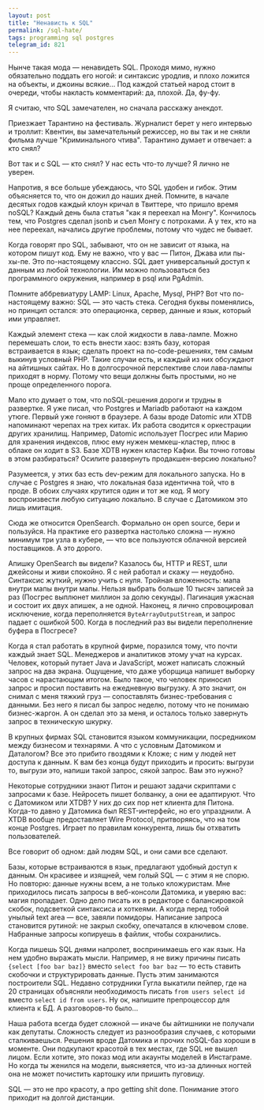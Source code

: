```yaml
---
layout: post
title: "Ненависть к SQL"
permalink: /sql-hate/
tags: programming sql postgres
telegram_id: 821
---
```


Нынче такая мода — ненавидеть SQL. Проходя мимо, нужно обязательно поддать его
ногой: и синтаксис уродлив, и плохо ложится на объекты, и джоины всякие... Под
каждой статьей народ стоит в очереди, чтобы накласть комментарий: да,
плохой. Да, фу-фу.

Я считаю, что SQL замечателен, но сначала расскажу анекдот.

Приезжает Тарантино на фестиваль. Журналист берет у него интервью и троллит:
Квентин, вы замечательный режиссер, но вы так и не сняли фильма лучше
"Криминального чтива". Тарантино думает и отвечает: а кто снял?

Вот так и с SQL — кто снял? У нас есть что-то лучше? Я лично не уверен.

Напротив, я все больше убеждаюсь, что SQL удобен и гибок. Этим объясняется то,
что он дожил до наших дней. Помните, в начале десятых годов каждый клоун кричал
в Твиттере, что пришло время noSQL? Каждый день была статья "как я переехал на
Монгу". Кончилось тем, что Postgres сделал jsonb и съел Монгу с потрохами. А у
тех, кто на нее переехал, начались другие проблемы, потому что чудес не бывает.

Когда говорят про SQL, забывают, что он не зависит от языка, на котором пишут
код. Ему не важно, что у вас — Питон, Джава или пы-хы-пе. Это по-настоящему
классно. SQL дает универсальный доступ к данным из любой технологии. Им можно
пользоваться без программного окружения, например в psql или PgAdmin.

Помните аббревиатуру LAMP: Linux, Apache, Mysql, PHP? Вот что по-настоящему
важно: SQL — это часть стека. Сегодня буквы поменялись, но принцип остался: это
операционка, сервер, данные и язык, который ими управляет.

Каждый элемент стека — как слой жидкости в лава-лампе. Можно перемешать слои, то
есть внести хаос: взять базу, которая встраивается в язык; сделать проект на
no-code-решениях, тем самым выкинув условный PHP. Такие случаи есть, и каждый из
них обсуждают на айтишных сайтах. Но в долгосрочной перспективе слои лава-лампы
приходят в норму. Потому что вещи должны быть простыми, но не проще
определенного порога.

Мало кто думает о том, что noSQL-решения дороги и трудны в развертке. Я уже
писал, что Postgres и Mariadb работают на каждом утюге. Первый уже гоняют в
браузере. А базы вроде Datomic или XTDB напоминают черепах на трех китах. Их
работа сводится к оркестрации других хранилищ. Например, Datomic использует
Посгрес или Марию для хранения индексов, плюс ему нужен мемкеш-кластер, плюс в
облаке он ходит в S3. Базе XDTB нужен кластер Кафки. Вы точно готовы в этом
разбираться? Осилите развернуть продакшен-версию локально?

Разумеется, у этих баз есть dev-режим для локального запуска. Но в случае с
Postgres я знаю, что локальная база идентична той, что в проде. В обоих случаях
крутится один и тот же код. Я могу воспроизвести любую ситуацию локально. В
случае с Датомиком это лишь имитация.

Сюда же относится OpenSearch. Формально он open source, бери и пользуйся. На
практике его развертка настолько сложна — нужно минимум три узла в кубере, — что
все пользуются облачной версией поставщиков. А это дорого.

Апишку OpenSearch вы видели? Казалось бы, HTTP и REST, шли джейсоны и живи
спокойно. Я с ней работал и скажу — неудобно. Синтаксис жуткий, нужно учить с
нуля. Тройная вложенность: мапа внутри мапы внутри мапы. Нельзя выбрать больше
10 тысяч записей за раз (Посгрес выплюнет миллион за долю секунды). Пагинация
ужасная и состоит их двух апишек, а не одной. Наконец, я лично спровоцировал
исключение, когда переполняется `ByteArrayOutputStream`, и запрос падает с
ошибкой 500. Когда в последний раз вы видели переполнение буфера в Посгресе?

Когда я стал работать в крупной фирме, поразился тому, что почти каждый знает
SQL. Менеджеров и аналитиков этому учат на курсах. Человек, который путает Java
и JavaScript, может написать сложный запрос на два экрана. Ощущение, что даже
уборщица напишет выборку часов с нарастающим итогом. Было такое, что человек
приносил запрос и просил поставить на ежедневную выгрузку. А это значит, он
снимал с меня тяжкий груз — сопоставлять бизнес-требования с данными. Без него я
писал бы запрос неделю, потому что не понимаю бизнес-жаргон. А он сделал это за
меня, и осталось только завернуть запрос в техническую шкурку.

В крупных фирмах SQL становится языком коммуникации, посредником между бизнесом
и технарями. А что с условным Датомиком и Даталогом? Все это прибито гвоздями к
Кложе; с ним у людей нет доступа к данным. К вам без конца будут приходить и
просить: выгрузи то, выгрузи это, напиши такой запрос, сякой запрос. Вам это
нужно?

Некоторые сотрудники знают Питон и решают задачи скриптами с запросами к
базе. Нейросеть пишет болванку, а они ее адаптируют. Что с Датомиком или XTDB? У
них до сих пор нет клиента для Питона. Когда-то давно у Датомика был
REST-интерфейс, но его упразднили. А XTDB вообще предоставляет Wire Protocol,
притворяясь, что на том конце Postgres. Играет по правилам конкурента, лишь бы
отхватить пользователей.

Все говорит об одном: дай людям SQL, и они сами все сделают.

Базы, которые встраиваются в язык, предлагают удобный доступ к данным. Он
красивее и изящней, чем голый SQL — с этим я не спорю. Но повторю: данные нужны
всем, а не только кложуристам. Мне приходилось писать запросы в веб-консоли
Датомика, и уверяю вас: магия пропадает. Одно дело писать их в редакторе с
балансировкой скобок, подсветкой синтаксиса и хоткеями. А когда перед тобой
унылый text area — все, завяли помидоры. Написание запроса становится рутиной:
не закрыл скобку, опечатался в ключевом слове. Набранные запросы копируешь в
файлик, чтобы сохранились.

Когда пишешь SQL днями напролет, воспринимаешь его как язык. На нем удобно
выражать мысли. Например, я не вижу причины писать `{select [foo bar baz]}`
вместо `select foo bar baz` — то есть ставить скобочки и структурировать
данные. Пусть этим занимаются построители SQL. Недавно сотрудники Гугла выкатили
пейпер, где на 20 страницах объясняли необходимость писать `from users select
id` вместо `select id from users`. Ну ок, напишите препроцессор для клиента к
БД. А разговоров-то было...

Наша работа всегда будет сложной — иначе бы айтишники не получали как
депутаты. Сложность следует из разнообразия случаев, с которыми
сталкиваешься. Решения вроде Датомика и прочих noSQL-баз хороши в моменте. Они
подкупают красотой в тех местах, где SQL не вышел лицом. Если хотите, это показ
мод или акаунты моделей в Инстаграме. Но когда ты женился на модели, выясняется,
что из-за длинных ногтей она не может почистить картошку или пришить пуговицу.

SQL — это не про красоту, а про getting shit done. Понимание этого приходит на
долгой дистанции.
